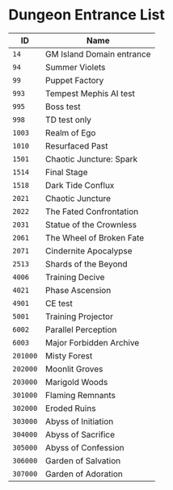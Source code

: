 # Dungeon Entrance List

| ID | Name |
|----|------|
| `14` | GM Island Domain entrance |
| `94` | Summer Violets |
| `99` | Puppet Factory |
| `993` | Tempest Mephis AI test |
| `995` | Boss test |
| `998` | TD test only |
| `1003` | Realm of Ego |
| `1010` | Resurfaced Past |
| `1501` | Chaotic Juncture: Spark |
| `1514` | Final Stage |
| `1518` | Dark Tide Conflux |
| `2021` | Chaotic Juncture |
| `2022` | The Fated Confrontation |
| `2031` | Statue of the Crownless |
| `2061` | The Wheel of Broken Fate |
| `2071` | Cindernite Apocalypse |
| `2513` | Shards of the Beyond |
| `4006` | Training Decive |
| `4021` | Phase Ascension |
| `4901` | CE test |
| `5001` | Training Projector |
| `6002` | Parallel Perception |
| `6003` | Major Forbidden Archive |
| `201000` | Misty Forest |
| `202000` | Moonlit Groves |
| `203000` | Marigold Woods |
| `301000` | Flaming Remnants |
| `302000` | Eroded Ruins |
| `303000` | Abyss of Initiation |
| `304000` | Abyss of Sacrifice |
| `305000` | Abyss of Confession |
| `306000` | Garden of Salvation |
| `307000` | Garden of Adoration |

